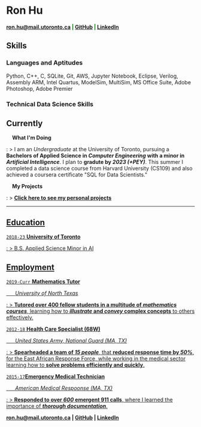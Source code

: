 # Ron Hu
<span style="color:green">__<a href="mailto:ron.hu@mail.utoronto.ca">ron.hu@mail.utoronto.ca</a>
|
<a href="https://github.com/ronwho" target="_blank">GitHub</a>
|
<a href="https://linkedin.com/" target="_blank">LinkedIn</a>__</span>

## __Skills__
### __Languages and Aptitudes__
Python, C++, C, SQLite, Git, AWS, Jupyter Notebook, Eclipse, Verilog, Assembly ARM, Intel Quartus, ModelSim, MultiSim, MS Office Suite, Adobe Photoshop, Adobe Premier
### __Technical Data Science Skills__


## __Currently__

&nbsp; &nbsp; __What I'm Doing__

: > I am an *Undergraduate* at the University of Toronto, pursuing a __Bachelors of Applied Science in *Computer Engineering* with a minor in *Artificial Intelligence*__. I plan to __gradute by *2023 (+PEY)*__. This summer I completed a data science course from Harvard University (CS109) and also achieved a coursera certificate "SQL for Data Scientists."


&nbsp; &nbsp; __My Projects__

: > __<a href="https://ronwho.github.io/testing/project/" title="Projects" target="_blank">Click here to see my personal projects__

----------------
## __Education__

`2018-23` __University of Toronto__

: > B.S. Applied Science Minor in AI
> 

## __Employment__

`2019-Curr` __Mathematics Tutor__

&nbsp; &nbsp; &nbsp; *University of North Texas*

: > __Tutored over 400 fellow students in a multitude of *mathematics courses*__, learning how to __*illustrate* and *convey* complex concepts__ to others effectively. 


`2012-18` __Health Care Specialist (68W)__

&nbsp; &nbsp; &nbsp; *United States Army, National Guard (MA, TX)*

: > __Spearheaded a team of *15 people*__, that __reduced response time by *50%*__, for the East African Response Force, while working in the medical sector learning how to __solve problems efficiently and quickly__. 


`2015-17`__Emergency Medical Technician__

&nbsp; &nbsp; &nbsp; *American Medical Respoonse (MA, TX)*

: > __Responded to over *600* emergent 911 calls__, where I learned the importance of __*thorough documentation*__. 


<span style="color:blue">__<a href="mailto:ron.hu@mail.utoronto.ca">ron.hu@mail.utoronto.ca</a>
|
<a href="https://github.com/ronwho" target="_blank">GitHub</a>
|
<a href="https://linkedin.com/" target="_blank">LinkedIn</a>__</span>